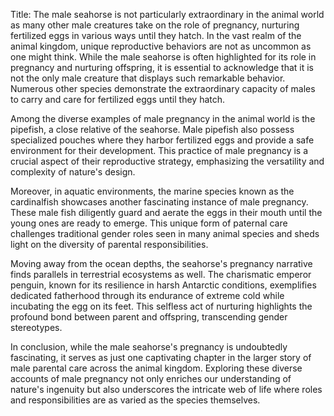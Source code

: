 Title: The male seahorse is not particularly extraordinary in the animal world as many other male creatures take on the role of pregnancy, nurturing fertilized eggs in various ways until they hatch.
In the vast realm of the animal kingdom, unique reproductive behaviors are not as uncommon as one might think. While the male seahorse is often highlighted for its role in pregnancy and nurturing offspring, it is essential to acknowledge that it is not the only male creature that displays such remarkable behavior. Numerous other species demonstrate the extraordinary capacity of males to carry and care for fertilized eggs until they hatch.

Among the diverse examples of male pregnancy in the animal world is the pipefish, a close relative of the seahorse. Male pipefish also possess specialized pouches where they harbor fertilized eggs and provide a safe environment for their development. This practice of male pregnancy is a crucial aspect of their reproductive strategy, emphasizing the versatility and complexity of nature's design.

Moreover, in aquatic environments, the marine species known as the cardinalfish showcases another fascinating instance of male pregnancy. These male fish diligently guard and aerate the eggs in their mouth until the young ones are ready to emerge. This unique form of paternal care challenges traditional gender roles seen in many animal species and sheds light on the diversity of parental responsibilities.

Moving away from the ocean depths, the seahorse's pregnancy narrative finds parallels in terrestrial ecosystems as well. The charismatic emperor penguin, known for its resilience in harsh Antarctic conditions, exemplifies dedicated fatherhood through its endurance of extreme cold while incubating the egg on its feet. This selfless act of nurturing highlights the profound bond between parent and offspring, transcending gender stereotypes.

In conclusion, while the male seahorse's pregnancy is undoubtedly fascinating, it serves as just one captivating chapter in the larger story of male parental care across the animal kingdom. Exploring these diverse accounts of male pregnancy not only enriches our understanding of nature's ingenuity but also underscores the intricate web of life where roles and responsibilities are as varied as the species themselves.